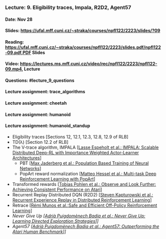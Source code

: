 ### Lecture: 9. Eligibility traces, Impala, R2D2, Agent57
#### Date: Nov 28
#### Slides: https://ufal.mff.cuni.cz/~straka/courses/npfl122/2223/slides/?09
#### Reading: https://ufal.mff.cuni.cz/~straka/courses/npfl122/2223/slides.pdf/npfl122-09.pdf,PDF Slides
#### Video: https://lectures.ms.mff.cuni.cz/video/rec/npfl122/2223/npfl122-09.mp4, Lecture
#### Questions: #lecture_9_questions
#### Lecture assignment: trace_algorithms
#### Lecture assignment: cheetah
#### Lecture assignment: humanoid
#### Lecture assignment: humanoid_standup

- Eligibility traces [Sections 12, 12.1, 12.3, 12.8, 12.9 of RLB]
- TD(λ) [Section 12.2 of RLB]
- The V-trace algorithm, IMPALA [[Lasse Espeholt et al.: IMPALA: Scalable Distributed Deep-RL with Importance Weighted Actor-Learner Architectures](https://arxiv.org/abs/1802.01561)]
  - PBT [[Max Jaderberg et al.: Population Based Training of Neural Networks](https://arxiv.org/abs/1711.09846)]
  - PopArt reward normalization [[Matteo Hessel et al.: Multi-task Deep Reinforcement Learning with PopArt](https://arxiv.org/abs/1809.04474)]
- Transformed rewards [[Tobias Pohlen et al.: Observe and Look Further: Achieving Consistent Performance on Atari](https://arxiv.org/abs/1805.11593)]
- Recurrent Replay Distributed DQN (R2D2) [[Steven Kapturowski et al.: Recurrent Experience Replay in Distributed Reinforcement Learning](https://openreview.net/forum?id=r1lyTjAqYX)]
- Retrace [[Rémi Munos et al.:Safe and Efficient Off-Policy Reinforcement Learning](https://arxiv.org/abs/1606.02647)]
- _Never Give Up [[Adrià Puigdomènech Badia et al.: Never Give Up: Learning Directed Exploration Strategies](https://arxiv.org/abs/2002.06038)]]_
- _Agent57 [[Adrià Puigdomènech Badia et al.: Agent57: Outperforming the Atari Human Benchmark](https://arxiv.org/abs/2003.13350)]]_
